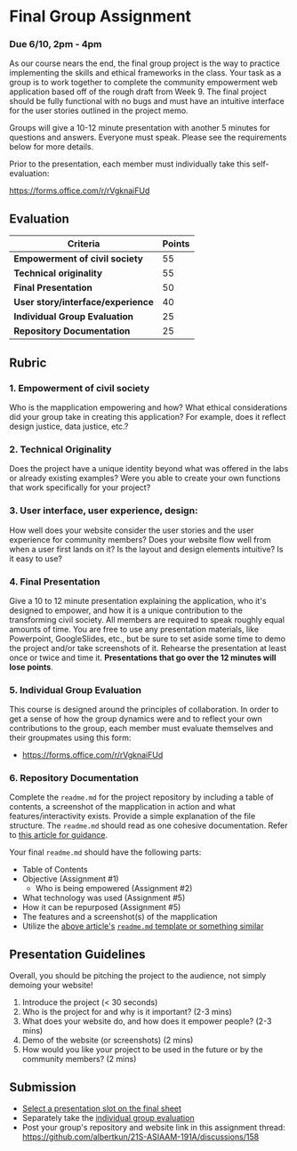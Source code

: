 # Final Group Assignment
### Due 6/10, 2pm - 4pm
As our course nears the end, the final group project is the way to practice implementing the skills and ethical frameworks in the class. Your task as a group is to work together to complete the community empowerment web application based off of the rough draft from Week 9. The final project should be fully functional with no bugs and must have an intuitive interface for the user stories outlined in the project memo.

Groups will give a 10-12 minute presentation with another 5 minutes for questions and answers. Everyone must speak. Please see the requirements below for more details. 

Prior to the presentation, each member must individually take this self-evaluation:

https://forms.office.com/r/rVgknaiFUd

## Evaluation
Criteria | Points
-- | --
**Empowerment of civil society**| 55
**Technical originality**| 55
**Final Presentation**| 50
**User story/interface/experience**| 40
**Individual Group Evaluation**| 25
**Repository Documentation**| 25

## Rubric
### 1. **Empowerment of civil society**
Who is the mapplication empowering and how? What ethical considerations did your group take in creating this application? For example, does it reflect design justice, data justice, etc.? 
### 2. **Technical Originality**
Does the project have a unique identity beyond what was offered in the labs or already existing examples? Were you able to create your own functions that work specifically for your project?
### 3. **User interface, user experience, design**: 
How well does your website consider the user stories and the user experience for community members? Does your website flow well from when a user first lands on it? Is the layout and design elements intuitive? Is it easy to use? 
### 4. **Final Presentation**
Give a 10 to 12 minute presentation explaining the application, who it's designed to empower, and how it is a unique contribution to the transforming civil society. All members are required to speak roughly equal amounts of time. You are free to use any presentation materials, like Powerpoint, GoogleSlides, etc., but be sure to set aside some time to demo the project and/or take screenshots of it. Rehearse the presentation at least once or twice and time it. **Presentations that go over the 12 minutes will lose points**.

### 5. **Individual Group Evaluation** 
This course is designed around the principles of collaboration. In order to get a sense of how the group dynamics were and to reflect your own contributions to the group, each member must evaluate themselves and their groupmates using this form:
- https://forms.office.com/r/rVgknaiFUd
### 6. **Repository Documentation** 
Complete the `readme.md` for the project repository by including a table of contents, a screenshot of the mapplication in action and what features/interactivity exists. Provide a simple explanation of the file structure. The `readme.md` should read as one cohesive documentation. Refer to [this article for guidance](https://bulldogjob.com/news/449-how-to-write-a-good-readme-for-your-github-project). 

Your final `readme.md` should have the following parts:
   - Table of Contents
   - Objective (Assignment #1)
     - Who is being empowered (Assignment #2)
   - What technology was used (Assignment #5)
   - How it can be repurposed (Assignment #5)
   - The features and a screenshot(s) of the mapplication
   - Utilize the [above article's](https://bulldogjob.com/news/449-how-to-write-a-good-readme-for-your-github-project) [`readme.md` template or something similar](https://github.com/ritaly/README-cheatsheet)

## Presentation Guidelines
Overall, you should be pitching the project to the audience, not simply demoing your website!
1.	Introduce the project (< 30 seconds)
2.	Who is the project for and why is it important? (2-3 mins) 
3.	What does your website do, and how does it empower people? (2-3 mins)
4.	Demo of the website (or screenshots) (2 mins)
5.	How would you like your project to be used in the future or by the community members? (2 mins)


## Submission
- [Select a presentation slot on the final sheet](https://docs.google.com/spreadsheets/d/1B5QTtB3iDFuOXT3z6kv1Dwr1eNku9AeVAHF55YEZXFs/edit#gid=350430430)
- Separately take the [individual group evaluation](https://forms.office.com/r/rVgknaiFUd)
- Post your group's repository and website link in this assignment thread: https://github.com/albertkun/21S-ASIAAM-191A/discussions/158


